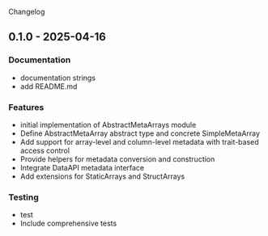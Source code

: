 Changelog
## 0.1.0 - 2025-04-16

### Documentation

- documentation strings
- add README.md

### Features

- initial implementation of AbstractMetaArrays module
- Define AbstractMetaArray abstract type and concrete SimpleMetaArray
- Add support for array-level and column-level metadata with trait-based access control
- Provide helpers for metadata conversion and construction
- Integrate DataAPI metadata interface
- Add extensions for StaticArrays and StructArrays

### Testing

- test
- Include comprehensive tests


